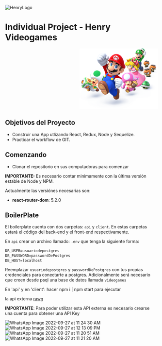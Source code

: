 ![HenryLogo](https://d31uz8lwfmyn8g.cloudfront.net/Assets/logo-henry-white-lg.png)

# Individual Project - Henry Videogames

<p align="right">
  <img height="200" src="./videogame.png" />
</p>

## Objetivos del Proyecto

- Construir una App utlizando React, Redux, Node y Sequelize.
- Practicar el workflow de GIT.

## Comenzando

 - Clonar el repositorio en sus computadoras para comenzar

__IMPORTANTE:__ Es necesario contar minimamente con la última versión estable de Node y NPM.

Actualmente las versiónes necesarias son:

- __react-router-dom__: 5.2.0

## BoilerPlate

El boilerplate cuenta con dos carpetas: `api` y `client`. En estas carpetas estará el código del back-end y el front-end respectivamente.

En `api` crear un archivo llamado: `.env` que tenga la siguiente forma:

```env
DB_USER=usuariodepostgres
DB_PASSWORD=passwordDePostgres
DB_HOST=localhost
```

Reemplazar `usuariodepostgres` y `passwordDePostgres` con tus propias credenciales para conectarte a postgres. 
Adicionalmente será necesario que creen desde psql una base de datos llamada `videogames`

En 'api' y en 'client': hacer npm i | npm start para ejecutar

 la api externa [rawg](https://rawg.io/apidocs) 

__IMPORTANTE__: Para poder utilizar esta API externa es necesario crearse una cuenta para obtener una API Key

![WhatsApp Image 2022-09-27 at 11 24 30 AM](https://user-images.githubusercontent.com/96093773/192647194-2bca1f5c-fa3b-4c2f-8fff-c3cbbf39b180.jpeg)
![WhatsApp Image 2022-09-27 at 12 13 09 PM](https://user-images.githubusercontent.com/96093773/192647196-19713757-2a01-45da-a1eb-c50d166effc6.jpeg)
![WhatsApp Image 2022-09-27 at 11 20 51 AM](https://user-images.githubusercontent.com/96093773/192647198-1a160e3a-71f8-4beb-b237-1b5d3e661ae3.jpeg)
![WhatsApp Image 2022-09-27 at 11 21 20 AM](https://user-images.githubusercontent.com/96093773/192647201-36de0968-f32a-43dd-9504-564f831c478a.jpeg)

